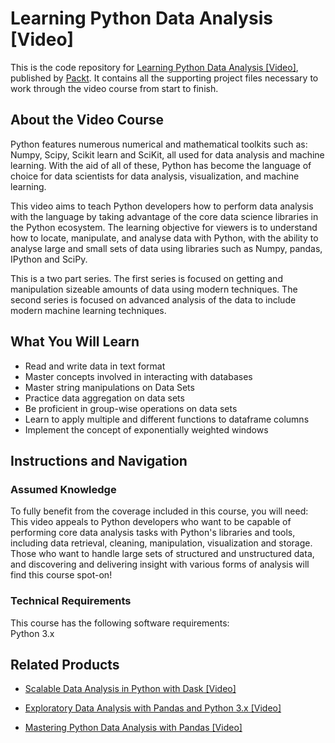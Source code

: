 


# Learning Python Data Analysis [Video]
This is the code repository for [Learning Python Data Analysis [Video]](https://www.packtpub.com/big-data-and-business-intelligence/learning-python-data-analysis-video?utm_source=github&utm_medium=repository&utm_campaign=9781785880711), published by [Packt](https://www.packtpub.com/?utm_source=github). It contains all the supporting project files necessary to work through the video course from start to finish.
## About the Video Course
Python features numerous numerical and mathematical toolkits such as: Numpy, Scipy, Scikit learn and SciKit, all used for data analysis and machine learning. With the aid of all of these, Python has become the language of choice for data scientists for data analysis, visualization, and machine learning.

This video aims to teach Python developers how to perform data analysis with the language by taking advantage of the core data science libraries in the Python ecosystem. The learning objective for viewers is to understand how to locate, manipulate, and analyse data with Python, with the ability to analyse large and small sets of data using libraries such as Numpy, pandas, IPython and SciPy.

This is a two part series. The first series is focused on getting and manipulation sizeable amounts of data using modern techniques. The second series is focused on advanced analysis of the data to include modern machine learning techniques.

<H2>What You Will Learn</H2>
<DIV class=book-info-will-learn-text>
<UL>
<LI>Read and write data in text format&nbsp; 
<LI>Master concepts involved in interacting with databases 
<LI>Master string manipulations on Data Sets 
<LI>Practice data aggregation on data sets 
<LI>Be proficient in group-wise operations on data sets 
<LI>Learn to apply multiple and different functions to dataframe columns 
<LI>Implement the concept of exponentially weighted windows </LI></UL></DIV>

## Instructions and Navigation
### Assumed Knowledge
To fully benefit from the coverage included in this course, you will need:<br/>
This video appeals to Python developers who want to be capable of performing core data analysis tasks with Python's libraries and tools, including data retrieval, cleaning, manipulation, visualization and storage. Those who want to handle large sets of structured and unstructured data, and discovering and delivering insight with various forms of analysis will find this course spot-on!
### Technical Requirements
This course has the following software requirements:<br/>
Python 3.x

## Related Products
* [Scalable Data Analysis in Python with Dask [Video]](https://www.packtpub.com/web-development/scalable-data-analysis-python-dask-video?utm_source=github&utm_medium=repository&utm_campaign=9781789808926)

* [Exploratory Data Analysis with Pandas and Python 3.x [Video]](https://www.packtpub.com/application-development/exploratory-data-analysis-pandas-and-python-3x-video?utm_source=github&utm_medium=repository&utm_campaign=9781789959116)

* [Mastering Python Data Analysis with Pandas [Video]](https://www.packtpub.com/big-data-and-business-intelligence/mastering-python-data-analysis-pandas-video?utm_source=github&utm_medium=repository&utm_campaign=9781787280083)

